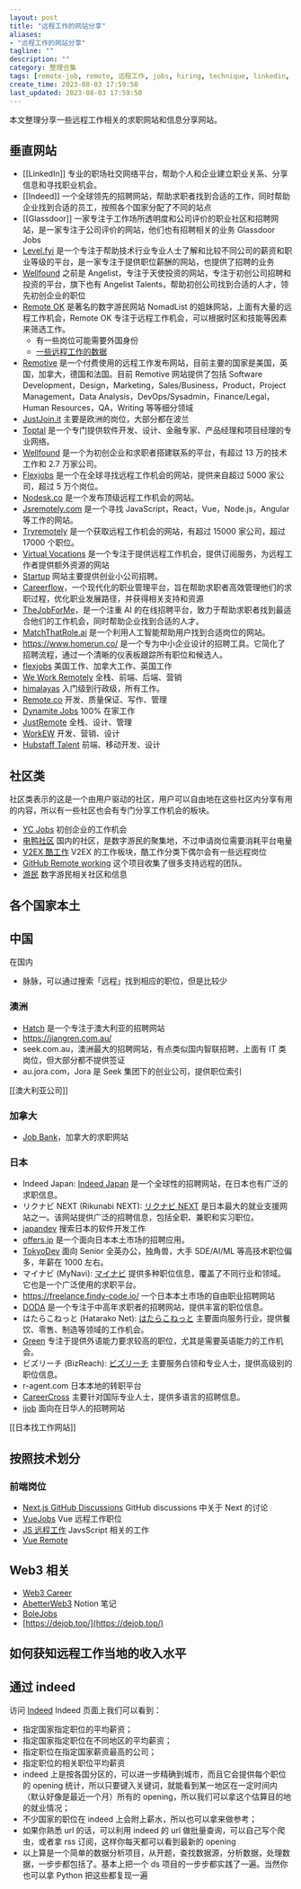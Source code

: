 ```yaml
---
layout: post
title: "远程工作的网站分享"
aliases:
- "远程工作的网站分享"
tagline: ""
description: ""
category: 整理合集
tags: [remote-job, remote, 远程工作, jobs, hiring, technique, linkedin, indeed, glassdoor, ]
create_time: 2023-08-03 17:59:50
last_updated: 2023-08-03 17:59:50
---
```


本文整理分享一些远程工作相关的求职网站和信息分享网站。

## 垂直网站

- [[LinkedIn]] 专业的职场社交网络平台，帮助个人和企业建立职业关系、分享信息和寻找职业机会。
- [[Indeed]] 一个全球领先的招聘网站，帮助求职者找到合适的工作，同时帮助企业找到合适的员工，按照各个国家分配了不同的站点
- [[Glassdoor]] 一家专注于工作场所透明度和公司评价的职业社区和招聘网站，是一家专注于公司评价的网站，他们也有招聘相关的业务 Glassdoor Jobs
- [Level.fyi](https://www.levels.fyi/) 是一个专注于帮助技术行业专业人士了解和比较不同公司的薪资和职业等级的平台，是一家专注于提供职位薪酬的网站，也提供了招聘的业务
- [Wellfound](https://wellfound.com/) 之前是 Angelist，专注于天使投资的网站，专注于初创公司招聘和投资的平台，旗下也有 Angelist Talents，帮助初创公司找到合适的人才，领先初创企业的职位
- [Remote OK](https://remoteok.com) 是著名的数字游民网站 NomadList 的姐妹网站，上面有大量的远程工作机会，Remote OK 专注于远程工作机会，可以根据时区和技能等因素来筛选工作。
  - 有一些岗位可能需要外国身份
  - [一些远程工作的数据](https://remoteok.com/remote-work-statistics)
- [Remotive](https://remotive.com/) 是一个付费使用的远程工作发布网站，目前主要的国家是美国，英国，加拿大，德国和法国。目前 Remotive 网站提供了包括 Software Development，Design，Marketing，Sales/Business，Product，Project Management，Data Analysis，DevOps/Sysadmin，Finance/Legal，Human Resources，QA，Writing 等等细分领域
- [JustJoin.it](https://justjoin.it/) 主要是欧洲的岗位，大部分都在波兰
- [Toptal](https://toptal.com) 是一个专门提供软件开发、设计、金融专家、产品经理和项目经理的专业网络。
- [Wellfound](https://wellfound.com) 是一个为初创企业和求职者搭建联系的平台，有超过 13 万的技术工作和 2.7 万家公司。
- [Flexjobs](https://flexjobs.com) 是一个在全球寻找远程工作机会的网站，提供来自超过 5000 家公司，超过 5 万个岗位。
- [Nodesk.co](https://nodesk.co) 是一个发布顶级远程工作机会的网站。
- [Jsremotely.com](https://jsremotely.com) 是一个寻找 JavaScript，React，Vue，Node.js，Angular 等工作的网站。
- [Tryremotely](https://tryremotely.com) 是一个获取远程工作机会的网站，有超过 15000 家公司，超过 17000 个职位。
- [Virtual Vocations](https://thebarefootnomad.com) 是一个专注于提供远程工作机会，提供订阅服务，为远程工作者提供额外资源的网站
- [Startup](https://startup.jobs) 网站主要提供创业小公司招聘。
- [Careerflow](https://www.careerflow.ai/)，一个现代化的职业管理平台，旨在帮助求职者高效管理他们的求职过程，优化职业发展路径，并获得相关支持和资源
- [TheJobForMe](https://thejobforme.com/)，是一个注重 AI 的在线招聘平台，致力于帮助求职者找到最适合他们的工作机会，同时帮助企业找到合适的人才。
- [MatchThatRole.ai](https://matchthatroleai.com/) 是一个利用人工智能帮助用户找到合适岗位的网站。
- <https://www.homerun.co/> 是一个专为中小企业设计的招聘工具。它简化了招聘流程，通过一个清晰的仪表板跟踪所有职位和候选人。
- [flexjobs](https://flexjobs.com) 美国工作、加拿大工作、英国工作
- [We Work Remotely](https://weworkremotely.com) 全栈、前端、后端、营销
- [himalayas](https://himalayas.app) 入门级到行政级，所有工作。
- [Remote.co](https://remote.co) 开发、质量保证、写作、管理
- [Dynamite Jobs](https://dynamitejobs.com) 100% 在家工作
- [JustRemote](https://justremote.co) 全栈、设计、管理
- [WorkEW](https://workew.com) 开发、营销、设计
- [Hubstaff Talent](https://talent.hubstaff.com) 前端、移动开发、设计

## 社区类

社区类表示的这是一个由用户驱动的社区，用户可以自由地在这些社区内分享有用的内容，所以有一些社区也会有专门分享工作机会的板块。

- [YC Jobs](https://www.ycombinator.com/jobs) 初创企业的工作机会
- [电鸭社区](https://eleduck.com/) 国内的社区，是数字游民的聚集地，不过申请岗位需要消耗平台电量
- [V2EX 酷工作](https://www.v2ex.com/?tab=jobs) V2EX 的工作板块，酷工作分类下偶尔会有一些远程岗位
- [GitHub Remote working](https://github.com/greatghoul/remote-working) 这个项目收集了很多支持远程的团队。
- [游民](https://youmin.co/) 数字游民相关社区和信息

## 各个国家本土

## 中国

在国内

- 脉脉，可以通过搜索「远程」找到相应的职位，但是比较少

### 澳洲

- [Hatch](https://www.hatch.team/) 是一个专注于澳大利亚的招聘网站
- <https://jiangren.com.au/>
- seek.com.au，澳洲最大的招聘网站，有点类似国内智联招聘，上面有 IT 类岗位，但大部分都不提供签证
- au.jora.com，Jora 是 Seek 集团下的创业公司，提供职位索引

[[澳大利亚公司]]

### 加拿大

- [Job Bank](https://www.jobbank.gc.ca/home)，加拿大的求职网站

### 日本

- Indeed Japan: [Indeed Japan](https://jp.indeed.com/) 是一个全球性的招聘网站，在日本也有广泛的求职信息。
- リクナビ NEXT (Rikunabi NEXT): [リクナビ NEXT](https://next.rikunabi.com/) 是日本最大的就业支援网站之一。该网站提供广泛的招聘信息，包括全职、兼职和实习职位。
- [japandev](https://japan-dev.com/) 搜索日本的软件开发工作
- [offers.jp](https://offers.jp/) 是一个面向日本本土市场的招聘应用。
- [TokyoDev](https://www.tokyodev.com/) 面向 Senior 全英办公，独角兽，大手 SDE/AI/ML 等高技术职位偏多，年薪在 1000 左右。
- マイナビ (MyNavi): [マイナビ](https://job.mynavi.jp/) 提供多种职位信息，覆盖了不同行业和领域。它也是一个广泛使用的求职平台。
- <https://freelance.findy-code.io/> 一个日本本土市场的自由职业招聘网站
- [DODA](https://doda.jp/) 是一个专注于中高年求职者的招聘网站，提供丰富的职位信息。
- はたらこねっと (Hatarako Net): [はたらこねっと](https://hatarako.net/) 主要面向服务行业，提供餐饮、零售、制造等领域的工作机会。
- [Green](https://www.green-japan.com/) 专注于提供外语能力要求较高的职位，尤其是需要英语能力的工作机会。
- ビズリーチ (BizReach): [ビズリーチ](https://www.bizreach.jp/) 主要服务白领和专业人士，提供高级别的职位信息。
- r-agent.com 日本本地的转职平台
- [CareerCross](https://www.careercross.com/) 主要针对国际专业人士，提供多语言的招聘信息。
- [ijob](https://www.ijob.jp/) 面向在日华人的招聘网站

[[日本找工作网站]]

## 按照技术划分

### 前端岗位

- [Next.js GitHub Discussions](https://github.com/vercel/next.js/discussions?dicussions_q=hiring) GitHub discussions 中关于 Next 的讨论
- [VueJobs](https://vuejobs.com/jobs) Vue 远程工作职位
- [JS 远程工作](https://javascriptjob.xyz) JavsScript 相关的工作
- [Vue Remote](https://vuejobs.com/jobs/type/remote)

## Web3 相关

- [Web3 Career](https://web3.career)
- [AbetterWeb3](https://abetterweb3.notion.site/abetterweb3-7ce334dcf8524cb79a5894bdd784ddb4) Notion 笔记
- [BoleJobs](https://bolejobs.com)
- [https://dejob.top/](https://dejob.top/)

## 如何获知远程工作当地的收入水平

## 通过 indeed

访问 [Indeed](https://www.indeed.com/career/salaries) Indeed 页面上我们可以看到：

- 指定国家指定职位的平均薪资；
- 指定国家指定职位在不同地区的平均薪资；
- 指定职位在指定国家薪资最高的公司；
- 指定职位的相关职位平均薪资
- indeed 上是按各国分区的，可以进一步精确到城市，而且它会提供每个职位的 opening 统计，所以只要键入关键词，就能看到某一地区在一定时间内（默认好像是最近一个月）所有的 opening，所以我们可以拿这个估算目的地的就业情况；
- 不少国家的职位在 indeed 上会附上薪水，所以也可以拿来做参考；
- 如果你熟悉 url 的话，可以利用 indeed 的 url 做批量查询，可以自己写个爬虫，或者拿 rss 订阅，这样你每天都可以看到最新的 opening
- 以上算是一个简单的数据分析项目，从开题，查找数据源，分析数据，处理数据，一步步都包括了。基本上把一个 ds 项目的一步步都实践了一遍。当然你也可以拿 Python 把这些都复现一遍
